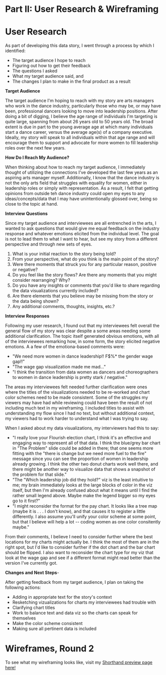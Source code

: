 # Part II: User Research & Wireframing

# User Research
As part of developing this data story, I went through a process by which I identified:
- The target audience I hope to reach
- Figuring out how to get their feedback
- The questions I asked
- What my target audience said, and
- The changes I plan to make in the final product as a result

**Target Audience**

The target audience I'm hoping to reach with my story are arts managers who work in the dance industry, particularly those who may be, or may have been, professional dancers looking to move into leadership positions. After doing a bit of digging, I believe the age range of individuals I'm targeting is quite large, spanning from about 26 years old to 50 years old. The broad extent is due in part to the young average age at which many individuals start a dance career, versus the average age(s) of a company executive. Ideally, my story will speak to all individuals within that age range and will encourage them to support and advocate for more women to fill leadership roles over the next few years.

**How Do I Reach My Audience?**

When thinking about how to reach my target audience, I immediately thought of utilizing the connections I've developed the last few years as an aspiring arts manager myself. Additionally, I know that the dance industry is not the only arts field that struggles with equality for women, either in leadership roles or simply with representation. As a result, I felt that getting opinions from outside teh dance industry could open my eyes to any ideas/concepts/data that I may have unintentionally glossed over, being so close to the topic at hand. 

**Interview Questions**

Since my target audience and interviewees are all entrenched in the arts, I wanted to ask questions that would give me equal feedback on the industry response and whatever emotions elicited from the individual level. The goal is not to lead them to what I want to hear, but see my story from a different perspective and through new sets of eyes.

1. What is your initial reaction to the story being told?
2. From your perspective, what do you think is the main point of the story?
3. Were there moments that struck you for any particular reason, positive or negative?
4. Do you feel like the story flows? Are there any moments that you might consider rearranging? Why?
5. Do you have any insights or comments that you'd like to share regarding the data visualizations currently included? 
6. Are there elements that you believe may be missing from the story or the data being shown?
7. Any additional comments, thoughts, insights, etc.?

**Interview Responses**

Following my user research, I found out that my interviewees felt overall the general flow of my story was clear despite a some areas needing some additional clarification. The topic itself generated obvious emotions, with all of the interviewees remarking how, in some form, the story elicited negative emotions. A a few of the emotiona-based comments were:

- "We need more women in dance leadership!! F$%* the gender wage gap!!"
- "The wage gap visualization made me mad..."
- "I think the transition from data women as dancers and choreographers to women in dance leadership is pretty stark / negative."

The areas my interviewees felt needed further clarification were ones where the titles of the visualizations needed to be re-worked and chart color schemes need to be made consistent. Some of the struggles my viewers may have had while reviewing could have been the result of not including much text in my wireframing. I included titles to assist with understanding my flow since I had no text, but without additional context, my viewers had to work harder to understand what I was trying to say. 

When I asked about my data visualizations, my interviewers had this to say:

- "I really love your Flourish election chart, I think it's an effective and engaging way to represent all of that data. I think the blue/grey bar chart in "The Problem" slide could be added in there; that one seems more fitting with the "there is change but we need more fuel to the fire" message since you can see the proportion of women in leadership already growing. I think the other two donut charts work well there, and there might be another way to visualize data that shows a snapshot of the problem for that slide."
- "The "Which leadership job did they hold?" viz is the least intuitive to me; my brain immediately looks at the large blocks of color in the viz itself, but then I'm already confused about what it means until I find the rather small legend above. Maybe make the legend bigger so my eyes go to it first?"
- "I might reconsider the format for the pay chart. It looks like a tree map (maybe it is . . . I don't know), and that causes it to register a little differently. I also assume you'll unify your color scheme at some point, but that I believe will help a lot -- coding women as one color consitently maybe."

From their comments, I believe I need to consider further where the best locations for my charts might actually be. I think the most of them are in the right spot, but I'd like to consider further if the dot chart and the bar chart should be flipped. I also want to reconsider the chart type for my viz that look at the wage gap and see if a different format might read better than the version I've currently got.

**Changes and Next Steps**- 

After getting feedback from my target audience, I plan on taking the following actions:

- Adding in appropriate text for the story's context
- Resketching vizualizations for charts my interviewees had trouble with
- Clarifying chart titles
- Work to balance text and data viz so the charts can speak for themselves
- Make the color scheme consistent
- Making sure all pertinent data is included

# Wireframes, Round 2

To see what my wireframing looks like, visit my [Shorthand preview page here!](https://preview.shorthand.com/D4IcLDISzC5qzXrv)

